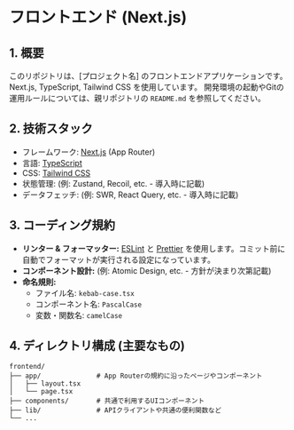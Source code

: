 # フロントエンド (Next.js)

## 1. 概要

このリポジトリは、[プロジェクト名] のフロントエンドアプリケーションです。Next.js, TypeScript, Tailwind CSS を使用しています。
開発環境の起動やGitの運用ルールについては、親リポジトリの `README.md` を参照してください。

## 2. 技術スタック

-   フレームワーク: [Next.js](https://nextjs.org/) (App Router)
-   言語: [TypeScript](https://www.typescriptlang.org/)
-   CSS: [Tailwind CSS](https://tailwindcss.com/)
-   状態管理: (例: Zustand, Recoil, etc. - 導入時に記載)
-   データフェッチ: (例: SWR, React Query, etc. - 導入時に記載)

## 3. コーディング規約

-   **リンター & フォーマッター:** [ESLint](https://eslint.org/) と [Prettier](https://prettier.io/) を使用します。コミット前に自動でフォーマットが実行される設定になっています。
-   **コンポーネント設計:** (例: Atomic Design, etc. - 方針が決まり次第記載)
-   **命名規則:**
    -   ファイル名: `kebab-case.tsx`
    -   コンポーネント名: `PascalCase`
    -   変数・関数名: `camelCase`

## 4. ディレクトリ構成 (主要なもの)

```
frontend/
├── app/              # App Routerの規約に沿ったページやコンポーネント
│   ├── layout.tsx
│   └── page.tsx
├── components/       # 共通で利用するUIコンポーネント
├── lib/              # APIクライアントや共通の便利関数など
└── ...
